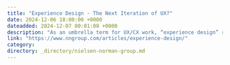 ```yaml
---
title: "Experience Design - The Next Iteration of UX?"
date: 2024-12-06 18:00:00 +0000
dateadded: 2024-12-07 00:01:08 +0000
description: "As an umbrella term for UX/CX work, “experience design” reflects blended roles and core human-centered principles."
link: "https://www.nngroup.com/articles/experience-design/"
category:
directory: _directory/nielsen-norman-group.md
---
```

